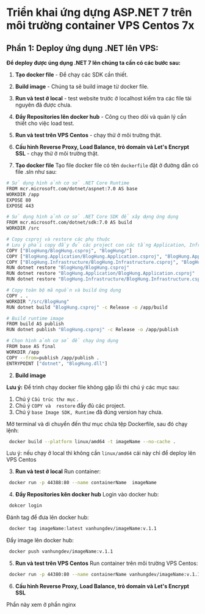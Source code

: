 # Triển khai ứng dựng ASP.NET 7 trên môi trường container VPS Centos 7x
## Phần 1: Deploy ứng dụng .NET lên VPS:  

**Để deploy được úng dụng .NET 7 lên chúng ta cần có các bước sau:**   

1. **Tạo docker file** - Để chạy các SDK cần thiết.
2. **Build image** - Chúng ta sẽ build image từ docker file.
3. **Run và test ở local** - test website trước ở localhost kiểm tra các file tài nguyên đã được chưa.
4. **Đẩy Repositories lên docker hub** - Công cụ theo dõi và quản lý cần thiết cho việc load test.
5. **Run và test trên VPS Centos** - chạy thử ở môi trường thật.
6. **Cấu hình Reverse Proxy, Load Balance, trỏ domain và Let's Encrypt SSL** - chạy thử ở môi trường thật.

1. **Tạo docker file**
Tạo file docker file có tên `dockerfile` đặt ở đường dẫn có file .sln như sau:  


```bash
# Sử dụng hình ảnh cơ sở .NET Core Runtime
FROM mcr.microsoft.com/dotnet/aspnet:7.0 AS base
WORKDIR /app
EXPOSE 80
EXPOSE 443

# Sử dụng hình ảnh cơ sở .NET Core SDK để xây dựng ứng dụng
FROM mcr.microsoft.com/dotnet/sdk:7.0 AS build
WORKDIR /src

# Copy csproj và restore các phụ thuộc
# Lưu ý phải copy đầy đủ các project con các tầng Application, Infrastructure nếu có
COPY ["BlogHung/BlogHung.csproj", "BlogHung/"]
COPY ["BlogHung.Application/BlogHung.Application.csproj", "BlogHung.Application/"]
COPY ["BlogHung.Infrastructure/BlogHung.Infrastructure.csproj", "BlogHung.Infrastructure/"]
RUN dotnet restore "BlogHung/BlogHung.csproj"
RUN dotnet restore "BlogHung.Application/BlogHung.Application.csproj" 
RUN dotnet restore "BlogHung.Infrastructure/BlogHung.Infrastructure.csproj"

# Copy toàn bộ mã nguồn và build ứng dụng
COPY . .
WORKDIR "/src/BlogHung"
RUN dotnet build "BlogHung.csproj" -c Release -o /app/build

# Build runtime image
FROM build AS publish   
RUN dotnet publish "BlogHung.csproj" -c Release -o /app/publish

# Chọn hình ảnh cơ sở để chạy ứng dụng
FROM base AS final
WORKDIR /app
COPY --from=publish /app/publish .
ENTRYPOINT ["dotnet", "BlogHung.dll"]

```

2. **Build image**
   
  **Lưu ý:** Để trình chạy docker file không gặp lỗi thì chú ý các mục sau:  

1. Chú ý `Cấu trúc thư mục` .  
2. Chú ý `COPY và  restore` đầy đủ các project.  
3. Chú ý `base Image SDK, Runtime` đã đúng version hay chưa.  

Mở terminal và di chuyển đến thư mục chứa tệp Dockerfile, sau đó chạy lệnh:  
 ```bash
  docker build --platform linux/amd64 -t imageName --no-cache .
 ```
Lưu ý: nếu chạy ở local thì không cần `linux/amd64` cái này chỉ để deploy lên VPS Centos

3. **Run và test ở local**
  Run container:  
 
 ```bash
  docker run -p 44388:80 --name containerName  imageName
 ```
4. **Đẩy Repositories kên docker hub**
  Login vào docker hub:  
 
 ```bash
  dokcer login
 ```

  Đánh tag để đưa lên docker hub:  
 
 ```bash
  docker tag imageName:latest vanhungdev/imageName:v.1.1
 ```

  Đẩy image lên docker hub:  
 
 ```bash
  docker push vanhungdev/imageName:v.1.1
 ```

5. **Run và test trên VPS Centos** 
  Run container trên môi trường VPS Centos:  
 
 ```bash
  docker run -p 44380:80 --name containerName vanhungdev/imageName:v.1.1 
 ```
6. **Cấu hình Reverse Proxy, Load Balance, trỏ domain và Let's Encrypt SSL**

Phần này xem ở phần nginx
